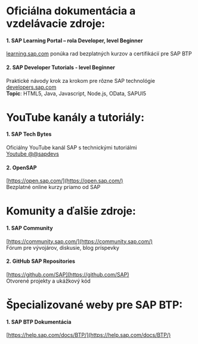 # Oficiálna dokumentácia a vzdelávacie zdroje:
#### 1.	SAP Learning Portal – rola Developer, level Beginner <br>
[learning.sap.com](https://learning.sap.com/browse/roles/developer?page=1&access=free&get-started=true&experienceLevel=BEGINNER) ponúka rad bezplatných kurzov a certifikácií pre SAP BTP <br>

#### 2.	SAP Developer Tutorials -  level Beginner
Praktické návody krok za krokom pre rôzne SAP technológie [developers.sap.com](https://developers.sap.com/tutorial-navigator.html?tag=tutorial%3Aexperience%2Fbeginner) <br>
**Topic**: HTML5, Java, Javascript, Node.js, OData, SAPUI5 <br>


# YouTube kanály a tutoriály:
#### 1.	SAP Tech Bytes <br>
Oficiálny YouTube kanál SAP s technickými tutoriálmi <br>
[Youtube @@sapdevs](https://www.youtube.com/@sapdevs/courses) <br>

#### 2.	OpenSAP
[https://open.sap.com/](https://open.sap.com/) <br>
Bezplatné online kurzy priamo od SAP <br>

# Komunity a ďalšie zdroje:
#### 1.	SAP Community <br>
[https://community.sap.com/](https://community.sap.com/) <br>
Fórum pre vývojárov, diskusie, blog príspevky <br>

#### 2.	GitHub SAP Repositories
[https://github.com/SAP](https://github.com/SAP) <br>
Otvorené projekty a ukážkový kód <br>

# Špecializované weby pre SAP BTP:
#### 1.	SAP BTP Dokumentácia <br>
[https://help.sap.com/docs/BTP/](https://help.sap.com/docs/BTP/) <br>
